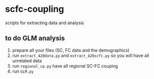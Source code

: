 # scfc-coupling
scripts for extracting data and analysis

## to do GLM analysis
1. prepare all your files (SC, FC data and the demographics)
2. run `extract_420data.py` and `extract_420scfc.py` so you will have all unrelated data 
3. run `regional_cp.py` have all regional SC-FC couping 
3. run `GLM.py`

